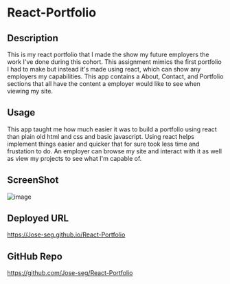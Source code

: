 # React-Portfolio

## Description
This is my react portfolio that I made the show my future employers the work I've done during this cohort.
This assignment mimics the first portfolio I had to make but instead it's made using react, which can show any employers
my capabilities. This app contains a About, Contact, and Portfolio sections that all have the content a employer would like to see
when viewing my site.

## Usage
This app taught me how much easier it was to build a portfolio using react than plain old 
html and css and basic javascript. Using react helps implement things easier and quicker that for sure took less time and 
frustation to do. An employer can browse my site and interact with it as well as view my projects to see what I'm
capable of.

## ScreenShot
![image](https://github.com/Jose-seg/React-Portfolio/assets/122575280/739d1eb5-b44a-4f29-a1e4-eb8db370b558)

## Deployed URL
https://Jose-seg.github.io/React-Portfolio


## GitHub Repo
https://github.com/Jose-seg/React-Portfolio

